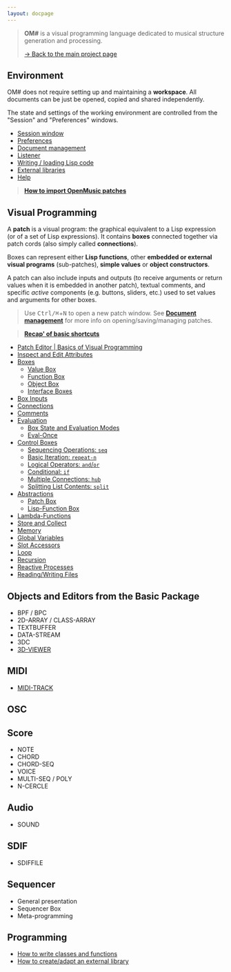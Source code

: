 ```yaml
---
layout: docpage
---
```


> **OM#** is a visual programming language dedicated to musical structure generation and processing.    
>
> [&rarr; Back to the main project page](..)

## Environment

OM# does not require setting up and maintaining a **workspace**. All documents can be just be opened, copied and shared independently.   

The state and settings of the working environment are controlled from the "Session" and "Preferences" windows.

- [Session window](session)
- [Preferences](preferences)
- [Document management](doc-management)
- [Listener](listener)
- [Writing / loading Lisp code](lisp)
- [External libraries](libraries)
- [Help](help)

> **[How to import OpenMusic patches](import-from-om)**


## Visual Programming


A **patch** is a visual program: the graphical equivalent to a Lisp expression (or of a set of Lisp expressions). It contains **boxes** connected together via patch cords (also simply called **connections**).   

Boxes can represent either **Lisp functions**, other **embedded or external visual programs** (sub-patches), **simple values** or **object constructors**.    

A patch can also include inputs and outputs (to receive arguments or return values when it is embedded in another patch), textual comments, and specific _active_ components (e.g. buttons, sliders, etc.) used to set values and arguments for other boxes.


> Use <kbd>Ctrl/⌘</kbd>+<kbd>N</kbd> to open a new patch window. See **[Document management](doc-management)** for more info on opening/saving/managing patches.

> **[Recap' of basic shortcuts](basic-commands)**


- [Patch Editor \| Basics of Visual Programming](patch)
- [Inspect and Edit Attributes](inspector)
- [Boxes](box)
  - [Value Box](value-box)
  - [Function Box](function-box)
  - [Object Box](objects)
  - [Interface Boxes](interface-boxes)
- [Box Inputs](box-inputs)
- [Connections](connections)
- [Comments](comments)
- [Evaluation](eval)
  - [Box State and Evaluation Modes](eval-modes)
  - [Eval-Once](eval-once)
- [Control Boxes](control)
  - [Sequencing Operations: `seq`](seq)
  - [Basic Iteration: `repeat-n`](repeat-n)
  - [Logical Operators: `and`/`or`](logic)
  - [Conditional: `if`](if)
  - [Multiple Connections: `hub`](hub)
  - [Splitting List Contents: `split`](split)
- [Abstractions](abstraction)
  - [Patch Box](patch-box)
  - [Lisp-Function Box](lispfun-box)
- [Lambda-Functions](lambda)
- [Store and Collect](store-collect)
- [Memory](memory)
- [Global Variables](global-variable)
- [Slot Accessors](slots)
- [Loop](loop)
- [Recursion](recursion)
- [Reactive Processes](reactive)
- [Reading/Writing Files](file-io)


## Objects and Editors from the Basic Package

- BPF / BPC
- 2D-ARRAY / CLASS-ARRAY
- TEXTBUFFER
- DATA-STREAM
- 3DC
- [3D-VIEWER](3D-viewer)

## MIDI

- [MIDI-TRACK](midi-track)

## OSC 

## Score

- NOTE
- CHORD
- CHORD-SEQ
- VOICE
- MULTI-SEQ / POLY
- N-CERCLE

## Audio

- SOUND

## SDIF

- SDIFFILE

## Sequencer

- General presentation
- Sequencer Box
- Meta-programming

## Programming

- [How to write classes and functions](write-code)
- [How to create/adapt an external library](write-library)


